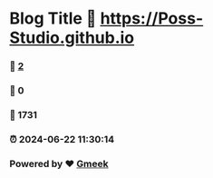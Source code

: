 # Blog Title :link: https://Poss-Studio.github.io 
### :page_facing_up: [2](https://Poss-Studio.github.io/tag.html) 
### :speech_balloon: 0 
### :hibiscus: 1731 
### :alarm_clock: 2024-06-22 11:30:14 
### Powered by :heart: [Gmeek](https://github.com/Meekdai/Gmeek)
